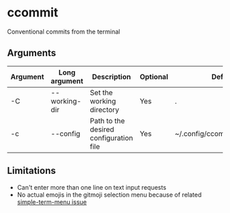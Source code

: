 # ccommit

Conventional commits from the terminal

## Arguments

| Argument | Long argument | Description                            | Optional | Default                       |
| -------- | ------------- | -------------------------------------- | -------- | ----------------------------- |
| -C       | --working-dir | Set the working directory              | Yes      | .                             |
| -c       | --config      | Path to the desired configuration file | Yes      | ~/.config/ccommit/config.json |

## Limitations

-   Can't enter more than one line on text input requests
-   No actual emojis in the gitmoji selection menu because of related [simple-term-menu issue](https://github.com/IngoMeyer441/simple-term-menu/issues/73)
